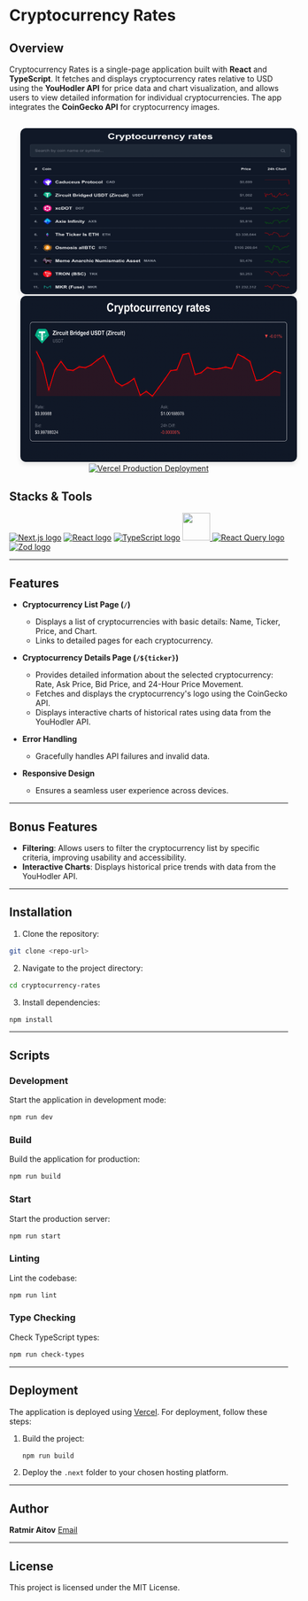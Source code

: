 # Cryptocurrency Rates

## Overview

Cryptocurrency Rates is a single-page application built with **React** and **TypeScript**. It fetches and displays cryptocurrency rates relative to USD using the **YouHodler API** for price data and chart visualization, and allows users to view detailed information for individual cryptocurrencies. The app integrates the **CoinGecko API** for cryptocurrency images.

<div align="center" style="margin: 30px 0;">
  <img
    width="500"
    height="300"
    src="assets/main-page.png"
    style="border-radius: 10px; margin: 0 20px; box-shadow: 0 4px 8px rgba(0,0,0,0.1);"
    alt="Main Page"
  />
  <img
    width="500"
    height="300"
    src="assets/second-page.png"
    style="border-radius: 10px; margin: 0 20px; box-shadow: 0 4px 8px rgba(0,0,0,0.1);"
    alt="Details Page"
  />
<br />
  <a href="https://github.com/ratmirslv/cryptocurrency-rates/actions/workflows/production.yaml">
    <img src="https://github.com/ratmirslv/cryptocurrency-rates/actions/workflows/production.yaml/badge.svg?branch=main" alt="Vercel Production Deployment" />
  </a>
</div>

## Stacks & Tools

<a target="_blank" rel="noopener noreferrer" href="https://nextjs.org"><img src="https://cdn.jsdelivr.net/gh/devicons/devicon@latest/icons/nextjs/nextjs-original.svg" alt="Next.js logo" width="50" height="50" style="max-width:100%;"></a>
<a target="_blank" rel="noopener noreferrer" href="https://react.dev"><img src="https://cdn.jsdelivr.net/gh/devicons/devicon@latest/icons/react/react-original.svg" alt="React logo" width="50" height="50" style="max-width:100%;"></a>
<a target="_blank" rel="noopener noreferrer" href="https://www.typescriptlang.org"><img src="https://cdn.jsdelivr.net/gh/devicons/devicon@latest/icons/typescript/typescript-original.svg" alt="TypeScript logo" width="50" height="50" style="max-width:100%;"></a>
<a target="_blank" rel="noopener noreferrer" href="https://tailwindcss.com">
<img width="50" height="50" src="https://cdn.jsdelivr.net/gh/devicons/devicon@latest/icons/tailwindcss/tailwindcss-original.svg" />
</a>
<a target="_blank" rel="noopener noreferrer" href="https://tanstack.com/query/latest"><img src="https://tanstack.com/_build/assets/logo-color-600w-Er4SOkq1.png" alt="React Query logo" width="50" height="50" style="max-width:100%;"></a>
<a target="_blank" rel="noopener noreferrer" href="https://zod.dev"><img src="https://zod.dev/logo.svg" alt="Zod logo" width="50" height="50" style="max-width:100%;"></a>

---

## Features

- **Cryptocurrency List Page (`/`)**

  - Displays a list of cryptocurrencies with basic details: Name, Ticker, Price, and Chart.
  - Links to detailed pages for each cryptocurrency.

- **Cryptocurrency Details Page (`/${ticker}`)**

  - Provides detailed information about the selected cryptocurrency: Rate, Ask Price, Bid Price, and 24-Hour Price Movement.
  - Fetches and displays the cryptocurrency's logo using the CoinGecko API.
  - Displays interactive charts of historical rates using data from the YouHodler API.

- **Error Handling**

  - Gracefully handles API failures and invalid data.

- **Responsive Design**
  - Ensures a seamless user experience across devices.

---

## Bonus Features

- **Filtering**: Allows users to filter the cryptocurrency list by specific criteria, improving usability and accessibility.
- **Interactive Charts**: Displays historical price trends with data from the YouHodler API.

---

## Installation

1. Clone the repository:

```bash
git clone <repo-url>
```

2. Navigate to the project directory:

```bash
cd cryptocurrency-rates
```

3. Install dependencies:

```bash
npm install
```

---

## Scripts

### Development

Start the application in development mode:

```bash
npm run dev
```

### Build

Build the application for production:

```bash
npm run build
```

### Start

Start the production server:

```bash
npm run start
```

### Linting

Lint the codebase:

```bash
npm run lint
```

### Type Checking

Check TypeScript types:

```bash
npm run check-types
```

---

## Deployment

The application is deployed using [Vercel](https://vercel.com). For deployment, follow these steps:

1. Build the project:
   ```bash
   npm run build
   ```
2. Deploy the `.next` folder to your chosen hosting platform.

---

## Author

**Ratmir Aitov**
[Email](mailto:ratmirslv@gmail.com)

---

## License

This project is licensed under the MIT License.
